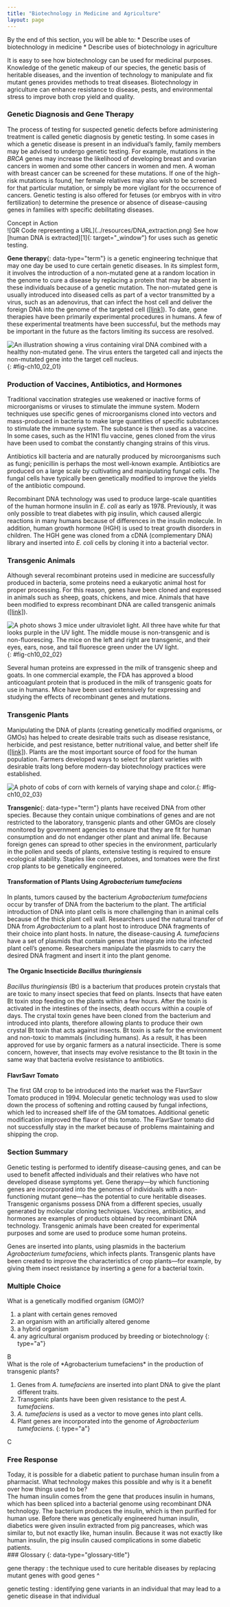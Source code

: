 ```yaml
---
title: "Biotechnology in Medicine and Agriculture"
layout: page
---
```



<div data-type="abstract" markdown="1">
By the end of this section, you will be able to:
* Describe uses of biotechnology in medicine
* Describe uses of biotechnology in agriculture

</div>

It is easy to see how biotechnology can be used for medicinal purposes. Knowledge of the genetic makeup of our species, the genetic basis of heritable diseases, and the invention of technology to manipulate and fix mutant genes provides methods to treat diseases. Biotechnology in agriculture can enhance resistance to disease, pests, and environmental stress to improve both crop yield and quality.

### Genetic Diagnosis and Gene Therapy

The process of testing for suspected genetic defects before administering treatment is called genetic diagnosis by genetic testing. In some cases in which a genetic disease is present in an individual’s family, family members may be advised to undergo genetic testing. For example, mutations in the *BRCA* genes may increase the likelihood of developing breast and ovarian cancers in women and some other cancers in women and men. A woman with breast cancer can be screened for these mutations. If one of the high-risk mutations is found, her female relatives may also wish to be screened for that particular mutation, or simply be more vigilant for the occurrence of cancers. Genetic testing is also offered for fetuses (or embryos with in vitro fertilization) to determine the presence or absence of disease-causing genes in families with specific debilitating diseases.

<div data-type="note" data-has-label="true" class="interactive non-majors" data-label="" markdown="1">
<div data-type="title">
Concept in Action
</div>
<span data-type="media" data-alt="QR Code representing a URL"> ![QR Code representing a URL](../resources/DNA_extraction.png) </span>
See how [human DNA is extracted][1]{: target="_window"} for uses such as genetic testing.

</div>

**Gene therapy**{: data-type="term"} is a genetic engineering technique that may one day be used to cure certain genetic diseases. In its simplest form, it involves the introduction of a non-mutated gene at a random location in the genome to cure a disease by replacing a protein that may be absent in these individuals because of a genetic mutation. The non-mutated gene is usually introduced into diseased cells as part of a vector transmitted by a virus, such as an adenovirus, that can infect the host cell and deliver the foreign DNA into the genome of the targeted cell ([\[link\]](#fig-ch10_02_01)). To date, gene therapies have been primarily experimental procedures in humans. A few of these experimental treatments have been successful, but the methods may be important in the future as the factors limiting its success are resolved.

 ![An illustration showing a virus containing viral DNA combined with a healthy non-mutated gene. The virus enters the targeted call and injects the non-mutated gene into the target cell nucleus.](../resources/Figure_10_02_01.jpg "This diagram shows the steps involved in curing disease with gene therapy using an adenovirus vector. (credit: modification of work by NIH)"){: #fig-ch10_02_01}

### Production of Vaccines, Antibiotics, and Hormones

Traditional vaccination strategies use weakened or inactive forms of microorganisms or viruses to stimulate the immune system. Modern techniques use specific genes of microorganisms cloned into vectors and mass-produced in bacteria to make large quantities of specific substances to stimulate the immune system. The substance is then used as a vaccine. In some cases, such as the H1N1 flu vaccine, genes cloned from the virus have been used to combat the constantly changing strains of this virus.

Antibiotics kill bacteria and are naturally produced by microorganisms such as fungi; penicillin is perhaps the most well-known example. Antibiotics are produced on a large scale by cultivating and manipulating fungal cells. The fungal cells have typically been genetically modified to improve the yields of the antibiotic compound.

Recombinant DNA technology was used to produce large-scale quantities of the human hormone insulin in *E. coli* as early as 1978. Previously, it was only possible to treat diabetes with pig insulin, which caused allergic reactions in many humans because of differences in the insulin molecule. In addition, human growth hormone (HGH) is used to treat growth disorders in children. The HGH gene was cloned from a cDNA (complementary DNA) library and inserted into *E. coli* cells by cloning it into a bacterial vector.

### Transgenic Animals

Although several recombinant proteins used in medicine are successfully produced in bacteria, some proteins need a eukaryotic animal host for proper processing. For this reason, genes have been cloned and expressed in animals such as sheep, goats, chickens, and mice. Animals that have been modified to express recombinant DNA are called transgenic animals ([\[link\]](#fig-ch10_02_02)).

 ![A photo shows 3 mice under ultraviolet light. All three have white fur that looks purple in the UV light. The middle mouse is non-transgenic and is non-fluorescing. The mice on the left and right are transgenic, and their eyes, ears, nose, and tail fluoresce green under the UV light.](../resources/Figure_10_02_02.jpg "It can be seen that two of these mice are transgenic because they have a gene that causes them to fluoresce under a UV light. The non-transgenic mouse does not have the gene that causes fluorescence. (credit: Ingrid Moen et al.)"){: #fig-ch10_02_02}

Several human proteins are expressed in the milk of transgenic sheep and goats. In one commercial example, the FDA has approved a blood anticoagulant protein that is produced in the milk of transgenic goats for use in humans. Mice have been used extensively for expressing and studying the effects of recombinant genes and mutations.

### Transgenic Plants

Manipulating the DNA of plants (creating genetically modified organisms, or GMOs) has helped to create desirable traits such as disease resistance, herbicide, and pest resistance, better nutritional value, and better shelf life ([\[link\]](#fig-ch10_02_03)). Plants are the most important source of food for the human population. Farmers developed ways to select for plant varieties with desirable traits long before modern-day biotechnology practices were established.

 ![A photo of cobs of corn with kernels of varying shape and color.](../resources/Figure_10_02_03.jpg "Corn, a major agricultural crop used to create products for a variety of industries, is often modified through plant biotechnology. (credit: Keith Weller, USDA)"){: #fig-ch10_02_03}

**Transgenic**{: data-type="term"} plants have received DNA from other species. Because they contain unique combinations of genes and are not restricted to the laboratory, transgenic plants and other GMOs are closely monitored by government agencies to ensure that they are fit for human consumption and do not endanger other plant and animal life. Because foreign genes can spread to other species in the environment, particularly in the pollen and seeds of plants, extensive testing is required to ensure ecological stability. Staples like corn, potatoes, and tomatoes were the first crop plants to be genetically engineered.

#### Transformation of Plants Using *Agrobacterium tumefaciens*

In plants, tumors caused by the bacterium *Agrobacterium tumefaciens* occur by transfer of DNA from the bacterium to the plant. The artificial introduction of DNA into plant cells is more challenging than in animal cells because of the thick plant cell wall. Researchers used the natural transfer of DNA from *Agrobacterium* to a plant host to introduce DNA fragments of their choice into plant hosts. In nature, the disease-causing *A. tumefaciens* have a set of plasmids that contain genes that integrate into the infected plant cell’s genome. Researchers manipulate the plasmids to carry the desired DNA fragment and insert it into the plant genome.

#### The Organic Insecticide *Bacillus thuringiensis*

*Bacillus thuringiensis* (Bt) is a bacterium that produces protein crystals that are toxic to many insect species that feed on plants. Insects that have eaten Bt toxin stop feeding on the plants within a few hours. After the toxin is activated in the intestines of the insects, death occurs within a couple of days. The crystal toxin genes have been cloned from the bacterium and introduced into plants, therefore allowing plants to produce their own crystal Bt toxin that acts against insects. Bt toxin is safe for the environment and non-toxic to mammals (including humans). As a result, it has been approved for use by organic farmers as a natural insecticide. There is some concern, however, that insects may evolve resistance to the Bt toxin in the same way that bacteria evolve resistance to antibiotics.

#### FlavrSavr Tomato

The first GM crop to be introduced into the market was the FlavrSavr Tomato produced in 1994. Molecular genetic technology was used to slow down the process of softening and rotting caused by fungal infections, which led to increased shelf life of the GM tomatoes. Additional genetic modification improved the flavor of this tomato. The FlavrSavr tomato did not successfully stay in the market because of problems maintaining and shipping the crop.

### Section Summary

Genetic testing is performed to identify disease-causing genes, and can be used to benefit affected individuals and their relatives who have not developed disease symptoms yet. Gene therapy—by which functioning genes are incorporated into the genomes of individuals with a non-functioning mutant gene—has the potential to cure heritable diseases. Transgenic organisms possess DNA from a different species, usually generated by molecular cloning techniques. Vaccines, antibiotics, and hormones are examples of products obtained by recombinant DNA technology. Transgenic animals have been created for experimental purposes and some are used to produce some human proteins.

Genes are inserted into plants, using plasmids in the bacterium *Agrobacterium tumefaciens*, which infects plants. Transgenic plants have been created to improve the characteristics of crop plants—for example, by giving them insect resistance by inserting a gene for a bacterial toxin.

### Multiple Choice

<div data-type="exercise">
<div data-type="problem" markdown="1">
What is a genetically modified organism (GMO)?

1.  a plant with certain genes removed
2.  an organism with an artificially altered genome
3.  a hybrid organism
4.  any agricultural organism produced by breeding or biotechnology
{: type="a"}

</div>
<div data-type="solution" markdown="1">
B

</div>
</div>

<div data-type="exercise">
<div data-type="problem" markdown="1">
What is the role of *Agrobacterium tumefaciens* in the production of transgenic plants?

1.  Genes from *A. tumefaciens* are inserted into plant DNA to give the plant different traits.
2.  Transgenic plants have been given resistance to the pest *A. tumefaciens*.
3.  *A. tumefaciens* is used as a vector to move genes into plant cells.
4.  Plant genes are incorporated into the genome of *Agrobacterium tumefaciens*.
{: type="a"}

</div>
<div data-type="solution" markdown="1">
C

</div>
</div>

### Free Response

<div data-type="exercise">
<div data-type="problem" markdown="1">
Today, it is possible for a diabetic patient to purchase human insulin from a pharmacist. What technology makes this possible and why is it a benefit over how things used to be?

</div>
<div data-type="solution" markdown="1">
The human insulin comes from the gene that produces insulin in humans, which has been spliced into a bacterial genome using recombinant DNA technology. The bacterium produces the insulin, which is then purified for human use. Before there was genetically engineered human insulin, diabetics were given insulin extracted from pig pancreases, which was similar to, but not exactly like, human insulin. Because it was not exactly like human insulin, the pig insulin caused complications in some diabetic patients.

</div>
</div>

<div data-type="glossary" markdown="1">
### Glossary
{: data-type="glossary-title"}

gene therapy
: the technique used to cure heritable diseases by replacing mutant genes with good genes
^

genetic testing
: identifying gene variants in an individual that may lead to a genetic disease in that individual

</div>



[1]: http://openstaxcollege.org/l/DNA_extraction
